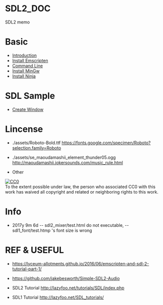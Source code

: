 # SDL2_DOC

SDL2 memo

# Basic
- [Introduction](doc/README.md)
- [Install Emscripten](doc/install/emccWindows.md)
- [Command Line](doc/command/cmdWindows.md)
- [Install MinGw]()
- [Install Ninja]()

# SDL Sample
- [Create Window](createWindow/README.md)




# Lincense

- ./assets/Roboto-Bold.ttf
https://fonts.google.com/specimen/Roboto?selection.family=Roboto

- ./assets/se_maoudamashii_element_thunder05.ogg
http://maoudamashii.jokersounds.com/music_rule.html


- Other
<p xmlns:dct="http://purl.org/dc/terms/">
  <a rel="license"
     href="http://creativecommons.org/publicdomain/zero/1.0/">
    <img src="http://i.creativecommons.org/p/zero/1.0/88x31.png" style="border-style: none;" alt="CC0" />
  </a>
  <br />
  To the extent possible under law,
  <span rel="dct:publisher" resource="[_:publisher]">the person who associated CC0</span>
  with this work has waived all copyright and related or neighboring
  rights to this work.
</p>


# Info
- 2017y 9m 6d
-- sdl2_mixer/test.html do not executable,
-- sdl1_font/test.htmp 's font size is wrong



# REF & USEFUL

- https://lyceum-allotments.github.io/2016/06/emscripten-and-sdl-2-tutorial-part-1/

- https://github.com/jakebesworth/Simple-SDL2-Audio

- SDL2 Tutorial http://lazyfoo.net/tutorials/SDL/index.php

- SDL1 Tutorial http://lazyfoo.net/SDL_tutorials/
